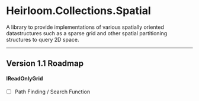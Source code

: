 # Heirloom.Collections.Spatial

A library to provide implementations of various spatially oriented 
datastructures such as a sparse grid and other spatial partitioning 
structures to query 2D space.

----

## Version 1.1 Roadmap

#### IReadOnlyGrid<T>
- [ ] Path Finding / Search Function